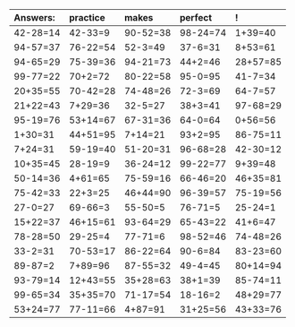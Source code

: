 | Answers: | practice | makes | perfect | ! |
| :--- | :--- | :--- | :--- | :--- |
| 42-28=14 | 42-33=9 | 90-52=38 | 98-24=74 | 1+39=40 | 
| 94-57=37 | 76-22=54 | 52-3=49 | 37-6=31 | 8+53=61 | 
| 94-65=29 | 75-39=36 | 94-21=73 | 44+2=46 | 28+57=85 | 
| 99-77=22 | 70+2=72 | 80-22=58 | 95-0=95 | 41-7=34 | 
| 20+35=55 | 70-42=28 | 74-48=26 | 72-3=69 | 64-7=57 | 
| 21+22=43 | 7+29=36 | 32-5=27 | 38+3=41 | 97-68=29 | 
| 95-19=76 | 53+14=67 | 67-31=36 | 64-0=64 | 0+56=56 | 
| 1+30=31 | 44+51=95 | 7+14=21 | 93+2=95 | 86-75=11 | 
| 7+24=31 | 59-19=40 | 51-20=31 | 96-68=28 | 42-30=12 | 
| 10+35=45 | 28-19=9 | 36-24=12 | 99-22=77 | 9+39=48 | 
| 50-14=36 | 4+61=65 | 75-59=16 | 66-46=20 | 46+35=81 | 
| 75-42=33 | 22+3=25 | 46+44=90 | 96-39=57 | 75-19=56 | 
| 27-0=27 | 69-66=3 | 55-50=5 | 76-71=5 | 25-24=1 | 
| 15+22=37 | 46+15=61 | 93-64=29 | 65-43=22 | 41+6=47 | 
| 78-28=50 | 29-25=4 | 77-71=6 | 98-52=46 | 74-48=26 | 
| 33-2=31 | 70-53=17 | 86-22=64 | 90-6=84 | 83-23=60 | 
| 89-87=2 | 7+89=96 | 87-55=32 | 49-4=45 | 80+14=94 | 
| 93-79=14 | 12+43=55 | 35+28=63 | 38+1=39 | 85-74=11 | 
| 99-65=34 | 35+35=70 | 71-17=54 | 18-16=2 | 48+29=77 | 
| 53+24=77 | 77-11=66 | 4+87=91 | 31+25=56 | 43+33=76 | 
